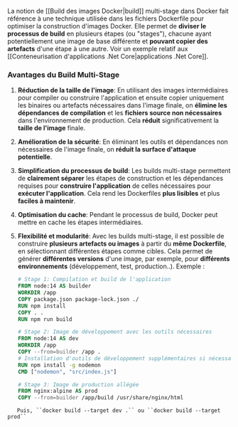 
La notion de [[Build des images Docker|build]] multi-stage dans Docker fait référence à une technique utilisée dans les fichiers Dockerfile pour optimiser la construction d'images Docker.
Elle permet de **diviser le processus de build** en plusieurs étapes (ou "stages"), chacune ayant potentiellement une image de base différente et **pouvant copier des artefacts** d'une étape à une autre. 
Voir un exemple relatif aux [[Conteneurisation d'applications .Net Core|applications .Net Core]].

### Avantages du Build Multi-Stage

1. **Réduction de la taille de l'image**: En utilisant des images intermédiaires pour compiler ou construire l'application et ensuite copier uniquement les binaires ou artefacts nécessaires dans l'image finale, on **élimine les dépendances de compilation** et les **fichiers source non nécessaires** dans l'environnement de production. Cela **réduit** significativement la **taille de l'image** finale.
    
2. **Amélioration de la sécurité**: En éliminant les outils et dépendances non nécessaires de l'image finale, on **réduit la surface d'attaque potentielle**.
    
3. **Simplification du processus de build**: Les builds multi-stage permettent de **clairement séparer** les étapes de construction et les dépendances requises pour **construire l'application** de celles nécessaires pour **exécuter l'application**. Cela rend les Dockerfiles **plus lisibles** et plus **faciles à maintenir**.
    
4. **Optimisation du cache**: Pendant le processus de build, Docker peut mettre en cache les étapes intermédiaires.
    
5. **Flexibilité et modularité**: Avec les builds multi-stage, il est possible de construire **plusieurs artefacts ou images** à partir du **même Dockerfile**, en sélectionnant différentes étapes comme cibles.
   Cela permet de générer **différentes versions** d'une image, par exemple, pour **différents environnements** (développement, test, production..).
   Exemple : 
	```dockerfile
	# Stage 1: Compilation et build de l'application
	FROM node:14 AS builder
	WORKDIR /app
	COPY package.json package-lock.json ./
	RUN npm install
	COPY . .
	RUN npm run build
	
	# Stage 2: Image de développement avec les outils nécessaires
	FROM node:14 AS dev
	WORKDIR /app
	COPY --from=builder /app .
	# Installation d'outils de développement supplémentaires si nécessaire
	RUN npm install -g nodemon
	CMD ["nodemon", "src/index.js"]
	
	# Stage 3: Image de production allégée
	FROM nginx:alpine AS prod
	COPY --from=builder /app/build /usr/share/nginx/html
	
```
   Puis, ``docker build --target dev .`` ou ``docker build --target prod``
